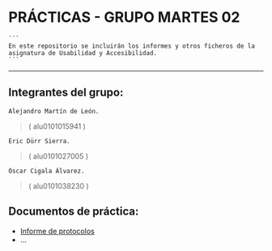 # PRÁCTICAS - GRUPO MARTES 02
    ``` 
    En este repositorio se incluirán los informes y otros ficheros de la asignatura de Usabilidad y Accesibilidad. 
    ```
***

## Integrantes del grupo:
    Alejandro Martín de León.
>   ( alu0101015941 )
    
    Éric Dürr Sierra.
>   ( alu0101027005 )

    Óscar Cigala Álvarez.
>   ( alu0101038230 )

## Documentos de práctica:
 - [Informe de protocolos](./INFORME-PROTOCOLOS.md)
 - ...